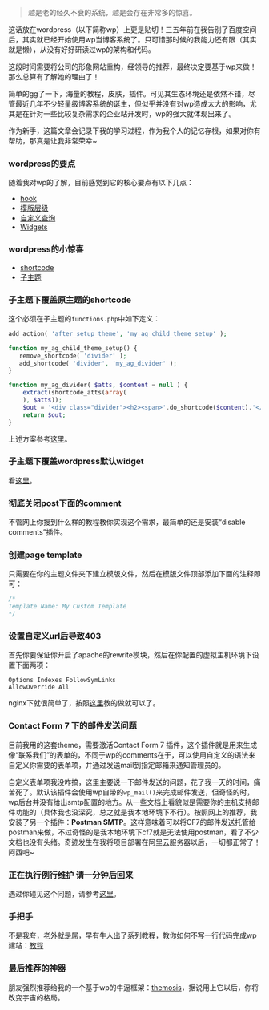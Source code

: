 > 越是老的经久不衰的系统，越是会存在非常多的惊喜。

这话放在wordpress（以下简称wp）上更是贴切！三五年前在我告别了百度空间后，其实就已经开始使用wp当博客系统了。只可惜那时候的我能力还有限（其实就是懒），从没有好好研读过wp的架构和代码。

这段时间需要将公司的形象网站重构，经领导的推荐，最终决定要基于wp来做！那么总算有了解她的理由了！

简单的gg了一下，海量的教程，皮肤，插件。可见其生态环境还是依然不错，尽管最近几年不少轻量级博客系统的诞生，但似乎并没有对wp造成太大的影响，尤其是在针对一些比较复杂需求的企业站开发时，wp的强大就体现出来了。

作为新手，这篇文章会记录下我的学习过程，作为我个人的记忆存根，如果对你有帮助，那真是让我非常荣幸~

### wordpress的要点

随着我对wp的了解，目前感觉到它的核心要点有以下几点：

- [hook](http://www.wpdaxue.com/wordpress-hook.html)
- [模版层级](https://developer.wordpress.org/themes/basics/template-hierarchy/)
- [自定义查询](http://www.wpdaxue.com/create-custom-queries-in-wordpress.html)
- [Widgets](http://www.wpdaxue.com/wordpress-widgets-api.html)

### wordpress的小惊喜

- [shortcode](http://www.wpdaxue.com/wordpress-shortcode.html)
- [子主题](https://codex.wordpress.org/zh-cn:%E5%AD%90%E4%B8%BB%E9%A2%98)



### 子主题下覆盖原主题的shortcode

这个必须在子主题的`functions.php`中如下定义：

```php
add_action( 'after_setup_theme', 'my_ag_child_theme_setup' );

function my_ag_child_theme_setup() {
   remove_shortcode( 'divider' );
   add_shortcode( 'divider', 'my_ag_divider' );
}

function my_ag_divider( $atts, $content = null ) {
    extract(shortcode_atts(array(
    ), $atts));
	$out = '<div class="divider"><h2><span>'.do_shortcode($content).'</span></h2></div>';
    return $out;
}
```
上述方案参考[这里](https://wordpress.org/support/topic/override-themes-shortcodesphp#post-2877657)。


### 子主题下覆盖wordpress默认widget

看[这里](https://gist.github.com/paulruescher/2998060)。


### 彻底关闭post下面的comment

不管网上你搜到什么样的教程教你实现这个需求，最简单的还是安装“disable comments”插件。


### 创建page template

只需要在你的主题文件夹下建立模版文件，然后在模版文件顶部添加下面的注释即可：

```php
/*
Template Name: My Custom Template
*/
```


### 设置自定义url后导致403

首先你要保证你开启了apache的rewrite模块，然后在你配置的虚拟主机环境下设置下面两项：

```
Options Indexes FollowSymLinks
AllowOverride All
```

nginx下就很简单了，按照[这里](http://www.ccvita.com/336.html)教的做就可以了。


### Contact Form 7 下的邮件发送问题

目前我用的这套theme，需要激活Contact Form 7 插件，这个插件就是用来生成像“联系我们”的表单的，不同于wp的comments在于，可以使用自定义的语法来自定义你需要的表单项，并通过发送mail到指定邮箱来通知管理员的。

自定义表单项我没咋搞，这里主要说一下邮件发送的问题，花了我一天的时间，痛苦死了。默认该插件会使用wp自带的`wp_mail()`来完成邮件发送，但奇怪的时，wp后台并没有给出smtp配置的地方。从一些文档上看貌似是需要你的主机支持邮件功能的（具体我也没深究，总之就是我本地环境下不行）。按照网上的推荐，我安装了另一个插件：**Postman SMTP**。这样意味着可以将CF7的邮件发送托管给postman来做，不过奇怪的是我本地环境下cf7就是无法使用postman，看了不少文档也没有头绪。奇迹发生在我将项目部署在阿里云服务器以后，一切都正常了！阿西吧~


### 正在执行例行维护 请一分钟后回来

遇过你碰见这个问题，请参考[这里](http://blog.wpjam.com/m/maintenance-sucks-problem/)。


### 手把手

不是我夸，老外就是屌，早有牛人出了系列教程，教你如何不写一行代码完成wp建站：[教程](http://tyler.com/)


### 最后推荐的神器

朋友强烈推荐给我的一个基于wp的牛逼框架：[themosis](http://framework.themosis.com/)，据说用上它以后，你将改变宇宙的格局。
